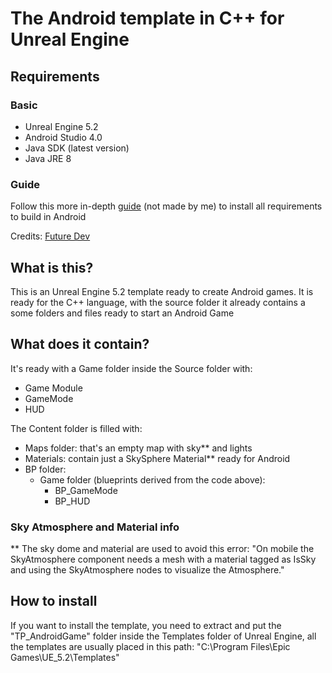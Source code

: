 # The Android template in C++ for Unreal Engine

## Requirements
### Basic
- Unreal Engine 5.2
- Android Studio 4.0
- Java SDK (latest version)
- Java JRE 8

### Guide 
Follow this more in-depth [guide](https://youtu.be/sXfbLx_3FII?si=WHVGY3BXzNQT6zIC) (not made by me) to install all requirements to build in Android

Credits: [Future Dev](https://www.youtube.com/@Future-Developer)

## What is this?

This is an Unreal Engine 5.2 template ready to create Android games.
It is ready for the C++ language, with the source folder it already contains a some folders and files ready to start an Android Game

## What does it contain?
It's ready with a Game folder inside the Source folder with:
- Game Module
- GameMode
- HUD

The Content folder is filled with:
- Maps folder: that's an empty map with sky** and lights
- Materials: contain just a SkySphere Material** ready for Android
- BP folder:
  - Game folder (blueprints derived from the code above):
    - BP_GameMode
    - BP_HUD 

### Sky Atmosphere and Material info
** The sky dome and material are used to avoid this error:
"On mobile the SkyAtmosphere component needs a mesh with a material tagged as IsSky and using the SkyAtmosphere nodes to visualize the Atmosphere."

## How to install
If you want to install the template, you need to extract and put the "TP_AndroidGame" folder inside the Templates folder of Unreal Engine,
all the templates are usually placed in this path: "C:\Program Files\Epic Games\UE_5.2\Templates"
